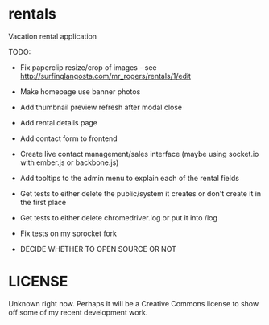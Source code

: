 rentals
=======

Vacation rental application


TODO:

* Fix paperclip resize/crop of images - see http://surfinglangosta.com/mr_rogers/rentals/1/edit
* Make homepage use banner photos
* Add thumbnail preview refresh after modal close
* Add rental details page
* Add contact form to frontend

* Create live contact management/sales interface (maybe using socket.io with ember.js or backbone.js)

* Add tooltips to the admin menu to explain each of the rental fields
* Get tests to either delete the public/system it creates or don't create it in the first place
* Get tests to either delete chromedriver.log or put it into /log
* Fix tests on my sprocket fork
* DECIDE WHETHER TO OPEN SOURCE OR NOT


LICENSE
=======

Unknown right now. Perhaps it will be a Creative Commons license to show off some of my recent development work.